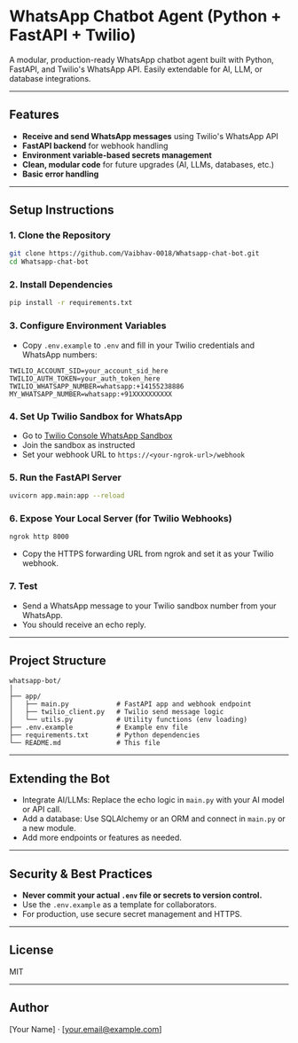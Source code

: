 # WhatsApp Chatbot Agent (Python + FastAPI + Twilio)

A modular, production-ready WhatsApp chatbot agent built with Python, FastAPI, and Twilio's WhatsApp API. Easily extendable for AI, LLM, or database integrations.

---

## Features
- **Receive and send WhatsApp messages** using Twilio's WhatsApp API
- **FastAPI backend** for webhook handling
- **Environment variable-based secrets management**
- **Clean, modular code** for future upgrades (AI, LLMs, databases, etc.)
- **Basic error handling**

---

## Setup Instructions

### 1. Clone the Repository
```sh
git clone https://github.com/Vaibhav-0018/Whatsapp-chat-bot.git
cd Whatsapp-chat-bot
```

### 2. Install Dependencies
```sh
pip install -r requirements.txt
```

### 3. Configure Environment Variables
- Copy `.env.example` to `.env` and fill in your Twilio credentials and WhatsApp numbers:

```
TWILIO_ACCOUNT_SID=your_account_sid_here
TWILIO_AUTH_TOKEN=your_auth_token_here
TWILIO_WHATSAPP_NUMBER=whatsapp:+14155238886
MY_WHATSAPP_NUMBER=whatsapp:+91XXXXXXXXXX
```

### 4. Set Up Twilio Sandbox for WhatsApp
- Go to [Twilio Console WhatsApp Sandbox](https://www.twilio.com/console/sms/whatsapp/sandbox)
- Join the sandbox as instructed
- Set your webhook URL to `https://<your-ngrok-url>/webhook`

### 5. Run the FastAPI Server
```sh
uvicorn app.main:app --reload
```

### 6. Expose Your Local Server (for Twilio Webhooks)
```sh
ngrok http 8000
```
- Copy the HTTPS forwarding URL from ngrok and set it as your Twilio webhook.

### 7. Test
- Send a WhatsApp message to your Twilio sandbox number from your WhatsApp.
- You should receive an echo reply.

---

## Project Structure
```
whatsapp-bot/
│
├── app/
│   ├── main.py            # FastAPI app and webhook endpoint
│   ├── twilio_client.py   # Twilio send message logic
│   └── utils.py           # Utility functions (env loading)
├── .env.example           # Example env file
├── requirements.txt       # Python dependencies
└── README.md              # This file
```

---

## Extending the Bot
- Integrate AI/LLMs: Replace the echo logic in `main.py` with your AI model or API call.
- Add a database: Use SQLAlchemy or an ORM and connect in `main.py` or a new module.
- Add more endpoints or features as needed.

---

## Security & Best Practices
- **Never commit your actual `.env` file or secrets to version control.**
- Use the `.env.example` as a template for collaborators.
- For production, use secure secret management and HTTPS.

---

## License
MIT

---

## Author
[Your Name] · [your.email@example.com]
